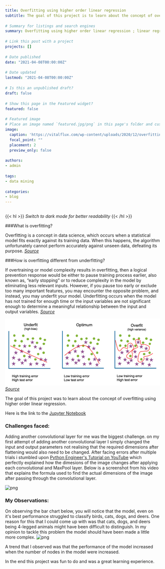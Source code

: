 ```yaml
---
title: Overfitting using higher order linear regression
subtitle: The goal of this project is to learn about the concept of overfitting using the Higher order linear regression

# Summary for listings and search engines
summary: Overfitting using higher order linear regression ; linear regression using scikitlearn ; linear regression using scikit-learn 

# Link this post with a project
projects: []

# Date published
date: "2021-04-08T00:00:00Z"

# Date updated
lastmod: "2021-04-08T00:00:00Z"

# Is this an unpublished draft?
draft: false

# Show this page in the Featured widget?
featured: false

# Featured image
# Place an image named `featured.jpg/png` in this page's folder and customize its options here.
image:
  caption: 'https://vitalflux.com/wp-content/uploads/2020/12/overfitting-and-underfitting-wrt-model-error-vs-complexity.png'
  focal_point: ""
  placement: 2
  preview_only: false

authors:
- admin

tags:
- data mining

categories:
- blog
---
```


##  

{{< hl >}} _Switch to dark mode for better readability_ {{< /hl >}}

###What is overfitting?

Overfitting is a concept in data science, which occurs when a statistical model fits exactly against its training data. When this happens, the algorithm unfortunately cannot perform accurately against unseen data, defeating its purpose. [_Source_](https://www.ibm.com/cloud/learn/overfitting)

###How is overfitting different from underfitting?

If overtraining or model complexity results in overfitting, then a logical prevention response would be either to pause training process earlier, also known as, “early stopping” or to reduce complexity in the model by eliminating less relevant inputs. However, if you pause too early or exclude too many important features, you may encounter the opposite problem, and instead, you may underfit your model. Underfitting occurs when the model has not trained for enough time or the input variables are not significant enough to determine a meaningful relationship between the input and output variables.  [_Source_](https://www.ibm.com/cloud/learn/overfitting)

![jpg](./model-over-fitting.jpg)
[_Source_](https://www.ibm.com/cloud/learn/overfitting)

The goal of this project was to learn about the concept of overfitting using higher order linear regression.

Here is the link to the [Jupyter Notebook](https://github.com/rohanmandrekar/overfitting-using-higher-order-linear-regression/blob/main/overfitting.ipynb)





### Challenges faced:
Adding another convolutional layer for me was the biggest challenge. on my first attempt of adding another convolutional layer I simply changed the input and output parameters not realising that the required dimensions after flattening would also need to be changed. After facing errors after multiple trials i stumbled upon [Python Engineer's Tutorial on YouTube](https://www.youtube.com/watch?v=pDdP0TFzsoQ&t=882s&ab_channel=PythonEngineer) which perfectly explained how the dimesions of the image changes after applying each convolutional and MaxPool layer. Below is a screenshot from his video that explains the formula used to find the actual dimensions of the image after passing through the convolutional layer.

![png](./ytss.png)


### My Observations:
On observing the bar chart below, you will notice that the model, even on it's best performance struggled to classify birds, cats, dogs, and deers. One reason for this that I could come up with was that cats, dogs, and deers being 4-legged animals might have been difficult to distinguish. In my opinion to tackle this problem the model should have been made a little more complex.
![png](./bar.png)

A trend that I observed was that the performance of the model increased when the number of nodes in the model were increased.

In the end this project was fun to do and was a great learning experience.





